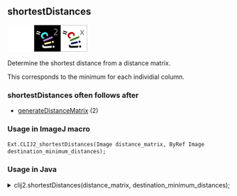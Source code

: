 ## shortestDistances
<img src="images/mini_empty_logo.png"/><img src="images/mini_clij2_logo.png"/><img src="images/mini_clijx_logo.png"/>

Determine the shortest distance from a distance matrix. 

This corresponds to the minimum for each individial column.

### shortestDistances often follows after
* <a href="reference_generateDistanceMatrix">generateDistanceMatrix</a> (2)


### Usage in ImageJ macro
```
Ext.CLIJ2_shortestDistances(Image distance_matrix, ByRef Image destination_minimum_distances);
```


### Usage in Java


<details>

<summary>
clij2.shortestDistances(distance_matrix, destination_minimum_distances);
</summary>
```
// init CLIJ and GPU
import net.haesleinhuepf.clij2.CLIJ2;
import net.haesleinhuepf.clij.clearcl.ClearCLBuffer;
CLIJ2 clij2 = CLIJ2.getInstance();

// get input parameters
ClearCLBuffer distance_matrix = clij2.push(distance_matrixImagePlus);
destination_minimum_distances = clij2.create(distance_matrix);
```

```
// Execute operation on GPU
clij2.shortestDistances(distance_matrix, destination_minimum_distances);
```

```
//show result
destination_minimum_distancesImagePlus = clij2.pull(destination_minimum_distances);
destination_minimum_distancesImagePlus.show();

// cleanup memory on GPU
clij2.release(distance_matrix);
clij2.release(destination_minimum_distances);
```


</details>



### Usage in Matlab


<details>

<summary>
clij2.shortestDistances(distance_matrix, destination_minimum_distances);
</summary>
```
% init CLIJ and GPU
clij2 = init_clatlab();

% get input parameters
distance_matrix = clij2.pushMat(distance_matrix_matrix);
destination_minimum_distances = clij2.create(distance_matrix);
```

```
% Execute operation on GPU
clij2.shortestDistances(distance_matrix, destination_minimum_distances);
```

```
% show result
destination_minimum_distances = clij2.pullMat(destination_minimum_distances)

% cleanup memory on GPU
clij2.release(distance_matrix);
clij2.release(destination_minimum_distances);
```


</details>



### Usage in Icy


details>

<summary>
clij2.shortestDistances(distance_matrix, destination_minimum_distances);
</summary>
```
// init CLIJ and GPU
importClass(net.haesleinhuepf.clicy.CLICY);
importClass(Packages.icy.main.Icy);

clij2 = CLICY.getInstance();

// get input parameters
distance_matrix_sequence = getSequence();distance_matrix = clij2.pushSequence(distance_matrix_sequence);
destination_minimum_distances = clij2.create(distance_matrix);
```

```
// Execute operation on GPU
clij2.shortestDistances(distance_matrix, destination_minimum_distances);
```

```
// show result
destination_minimum_distances_sequence = clij2.pullSequence(destination_minimum_distances)
Icy.addSequence(destination_minimum_distances_sequence
// cleanup memory on GPU
clij2.release(distance_matrix);
clij2.release(destination_minimum_distances);
```


</details>





### Example scripts
<a href="https://github.com/clij/clij2-docs/blob/master/src/main/macro/spot_distance_measurement.ijm"><img src="images/language_macro.png" height="20"/></a> [spot_distance_measurement.ijm](https://github.com/clij/clij2-docs/blob/master/src/main/macro/spot_distance_measurement.ijm)  


[Back to CLIJ2 reference](https://clij.github.io/clij2-docs/reference)
[Back to CLIJ2 documentation](https://clij.github.io/clij2-docs)

[Imprint](https://clij.github.io/imprint)
